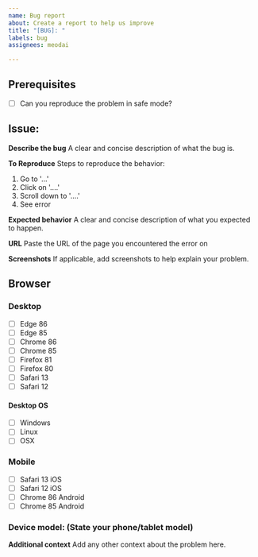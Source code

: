 ```yaml
---
name: Bug report
about: Create a report to help us improve
title: "[BUG]: "
labels: bug
assignees: meodai

---
```


## Prerequisites

* [ ] Can you reproduce the problem in safe mode?
## Issue:
**Describe the bug**
A clear and concise description of what the bug is.

**To Reproduce**
Steps to reproduce the behavior:
1. Go to '...'
2. Click on '....'
3. Scroll down to '....'
4. See error

**Expected behavior**
A clear and concise description of what you expected to happen.

**URL**
Paste the URL of the page you encountered the error on

**Screenshots**
If applicable, add screenshots to help explain your problem.

## Browser

### Desktop
* [ ] Edge 86
* [ ] Edge 85
* [ ] Chrome 86
* [ ] Chrome 85
* [ ] Firefox 81
* [ ] Firefox 80
* [ ] Safari 13
* [ ] Safari 12
#### Desktop OS
* [ ] Windows
* [ ] Linux
* [ ] OSX

### Mobile
* [ ] Safari 13 iOS
* [ ] Safari 12 iOS
* [ ] Chrome 86 Android
* [ ] Chrome 85 Android

### Device model: (State your phone/tablet model)

**Additional context**
Add any other context about the problem here.

